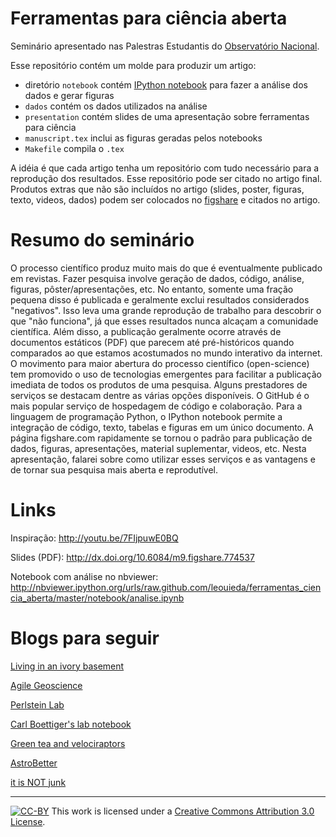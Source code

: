 # Ferramentas para ciência aberta

Seminário apresentado nas Palestras Estudantis do
[Observatório Nacional](http://on.br).

Esse repositório contém um molde para produzir um artigo:
* diretório `notebook` contém [IPython notebook](http://ipython.org/notebook.html) para fazer a análise dos dados e gerar figuras
* `dados` contém os dados utilizados na análise
* `presentation` contém slides de uma apresentação sobre ferramentas para ciência
* `manuscript.tex` inclui as figuras geradas pelos notebooks
* `Makefile` compila o `.tex`

A idéia é que cada artigo tenha um repositório
com tudo necessário para a reprodução dos resultados.
Esse repositório pode ser citado no artigo final.
Produtos extras que não são incluídos no artigo
(slides, poster, figuras, texto, videos, dados)
podem ser colocados no [figshare](http://www.figshare.com) e citados no artigo.

# Resumo do seminário

O processo científico produz muito mais do que é eventualmente publicado em
revistas. Fazer pesquisa involve geração de dados, código, análise, figuras,
pôster/apresentações, etc. No entanto, somente uma fração pequena disso é
publicada e geralmente exclui resultados considerados "negativos". Isso leva
uma grande reprodução de trabalho para descobrir o que "não funciona", já que
esses resultados nunca alcaçam a comunidade científica. Além disso, a
publicação geralmente ocorre através de documentos estáticos (PDF) que parecem
até pré-históricos quando comparados ao que estamos acostumados no mundo
interativo da internet. O movimento para maior abertura do processo científico
(open-science) tem promovido o uso de tecnologias emergentes para facilitar a
publicação imediata de todos os produtos de uma pesquisa. Alguns prestadores de
serviços se destacam dentre as várias opções disponíveis. O GitHub é o mais
popular serviço de hospedagem de código e colaboração. Para a linguagem de
programação Python, o IPython notebook permite a integração de código, texto,
tabelas e figuras em um único documento. A página figshare.com rapidamente se
tornou o padrão para publicação de dados, figuras, apresentações, material
suplementar, videos, etc. Nesta apresentação, falarei sobre como utilizar esses
serviços e as vantagens e de tornar sua pesquisa mais aberta e reprodutível.

# Links

Inspiração: http://youtu.be/7FIjpuwE0BQ

Slides (PDF): http://dx.doi.org/10.6084/m9.figshare.774537

Notebook com análise no nbviewer: http://nbviewer.ipython.org/urls/raw.github.com/leouieda/ferramentas_ciencia_aberta/master/notebook/analise.ipynb

# Blogs para seguir

[Living in an ivory basement](http://ivory.idyll.org/blog/)

[Agile Geoscience](http://www.agilegeoscience.com/)

[Perlstein Lab](http://www.perlsteinlab.com/)

[Carl Boettiger's lab notebook](http://carlboettiger.info/lab-notebook.html)

[Green tea and velociraptors](http://blogs.egu.eu/palaeoblog/)

[AstroBetter](http://www.astrobetter.com/)

[it is NOT junk](http://www.michaeleisen.org/blog/)


---


[![CC-BY](http://i.creativecommons.org/l/by/3.0/88x31.png)](http://creativecommons.org/licenses/by/3.0/deed.en_US)
This work is licensed under a [Creative Commons Attribution 3.0 License](http://creativecommons.org/licenses/by/3.0/deed.en_US).


